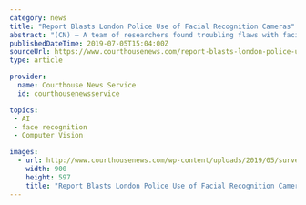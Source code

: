 ```yaml
---
category: news
title: "Report Blasts London Police Use of Facial Recognition Cameras"
abstract: "(CN) — A team of researchers found troubling flaws with facial recognition cameras deployed by London police in the past three years, including a very high rate of wrongly identifying people as criminals. The researchers concluded that the use of real ..."
publishedDateTime: 2019-07-05T15:04:00Z
sourceUrl: https://www.courthousenews.com/report-blasts-london-police-use-of-facial-recognition-cameras/
type: article

provider:
  name: Courthouse News Service
  id: courthousenewsservice

topics:
 - AI
 - face recognition
 - Computer Vision

images:
  - url: http://www.courthousenews.com/wp-content/uploads/2019/05/surveillance.jpg
    width: 900
    height: 597
    title: "Report Blasts London Police Use of Facial Recognition Cameras"
---
```

